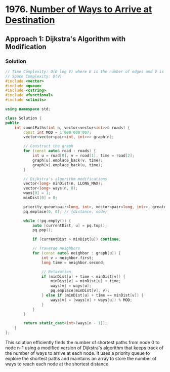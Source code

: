 # 1976. [Number of Ways to Arrive at Destination](https://leetcode.com/problems/number-of-ways-to-arrive-at-destination/)

## Approach 1: Dijkstra's Algorithm with Modification

### Solution
```cpp
// Time Complexity: O(E log V) where E is the number of edges and V is the number of vertices
// Space Complexity: O(V)
#include <vector>
#include <queue>
#include <cstring>
#include <functional>
#include <climits>

using namespace std;

class Solution {
public:
    int countPaths(int n, vector<vector<int>>& roads) {
        const int MOD = 1'000'000'007;
        vector<vector<pair<int, int>>> graph(n);

        // Construct the graph
        for (const auto& road : roads) {
            int u = road[0], v = road[1], time = road[2];
            graph[u].emplace_back(v, time);
            graph[v].emplace_back(u, time);
        }

        // Dijkstra's algorithm modifications
        vector<long> minDist(n, LLONG_MAX);
        vector<long> ways(n, 0);
        ways[0] = 1;
        minDist[0] = 0;

        priority_queue<pair<long, int>, vector<pair<long, int>>, greater<>> pq;
        pq.emplace(0, 0); // {distance, node}

        while (!pq.empty()) {
            auto [currentDist, u] = pq.top();
            pq.pop();

            if (currentDist > minDist[u]) continue;

            // Traverse neighbors
            for (const auto& neighbor : graph[u]) {
                int v = neighbor.first;
                long time = neighbor.second;

                // Relaxation
                if (minDist[u] + time < minDist[v]) {
                    minDist[v] = minDist[u] + time;
                    ways[v] = ways[u];
                    pq.emplace(minDist[v], v);
                } else if (minDist[u] + time == minDist[v]) {
                    ways[v] = (ways[v] + ways[u]) % MOD;
                }
            }
        }

        return static_cast<int>(ways[n - 1]);
    }
};
```

This solution efficiently finds the number of shortest paths from node 0 to node n-1 using a modified version of Dijkstra's algorithm that keeps track of the number of ways to arrive at each node. It uses a priority queue to explore the shortest paths and maintains an array to store the number of ways to reach each node at the shortest distance.

